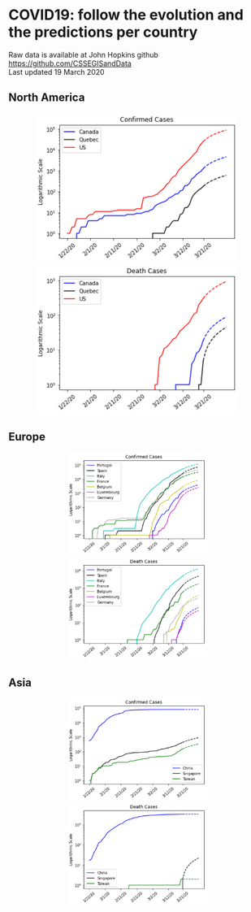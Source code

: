 # COVID19: follow the evolution and the predictions per country

Raw data is available at John Hopkins github https://github.com/CSSEGISandData <br>
Last updated 19 March 2020

## North America

<p align="middle">
  <img src="https://github.com/dagrate/covid19/blob/master/plots/na_conf.png" width="400"/>
  <img src="https://github.com/dagrate/covid19/blob/master/plots/na_dea.png" width="400"/>
</p>

## Europe

<p align="middle">
  <img src="https://github.com/dagrate/covid19/blob/master/plots/eu_conf.png" width="275"/>
  <img src="https://github.com/dagrate/covid19/blob/master/plots/eu_dea.png" width="275"/>
</p>

## Asia

<p align="middle">
  <img src="https://github.com/dagrate/covid19/blob/master/plots/as_conf.png" width="275"/>
  <img src="https://github.com/dagrate/covid19/blob/master/plots/as_dea.png" width="275"/>
</p>
